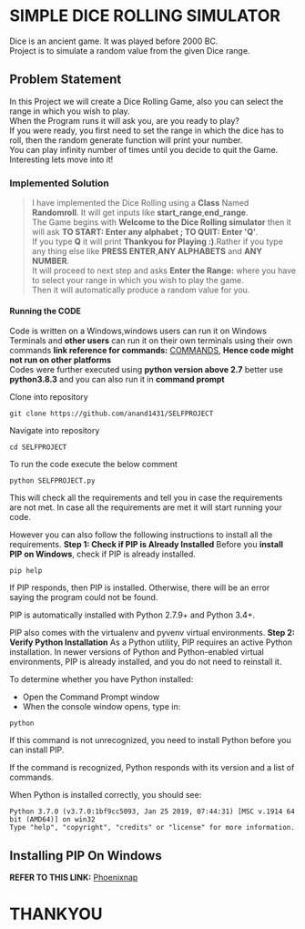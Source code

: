 # SIMPLE DICE ROLLING SIMULATOR
Dice is an ancient game. It was played before 2000 BC.  
Project is to simulate a random value from the given Dice range.  

## Problem Statement
In this Project we will create a Dice Rolling Game, also you can select the range in which you wish to play.   
When the Program runs it will ask you, are you ready to play?    
If you were ready, you first need to set the range in which the dice has to roll, then the random generate function will print your number.   
You can play infinity number of times until you decide to quit the Game.  
Interesting lets move into it!  

### Implemented Solution
> I have implemented the Dice Rolling using a **Class** Named **Randomroll**. It will get inputs like **start_range**,**end_range**.  
> The Game begins with **Welcome to the Dice Rolling simulator** then it will ask **TO START: Enter any alphabet ; TO QUIT: Enter 'Q'**.   
> If you type **Q** it will print **Thankyou for Playing :)**.Rather if you type any thing else like **PRESS ENTER**,**ANY ALPHABETS** and **ANY NUMBER**.   
> It will proceed to next step and asks **Enter the Range:** where you have to select your range in which you wish to play the game.  
> Then it will automatically produce a random value for you.  

#### Running the CODE
Code is written on a Windows,windows users can run it on Windows Terminals and **other users** can run it on their own terminals using their own commands **link reference for commands:** [COMMANDS](https://www.lemoda.net/windows/windows2unix/windows2unix.html), **Hence code might not run on other platforms**   
Codes were further executed using **python version above 2.7** better use **python3.8.3** and you can also run it in **command prompt**   

Clone into repository
```batch
git clone https://github.com/anand1431/SELFPROJECT    
```
Navigate into repository
```batch
cd SELFPROJECT
```

To run the code execute the below comment 
``` batch
python SELFPROJECT.py
```
This will check all the requirements and tell you in case the requirements are not met. In case all the requirements are met it will start running your code.

However you can also follow the following instructions to install all the requirements.
**Step 1: Check if PIP is Already Installed**
Before you **install PIP on Windows**, check if PIP is already installed.
```batch
pip help
```
If PIP responds, then PIP is installed. Otherwise, there will be an error saying the program could not be found.

PIP is automatically installed with Python 2.7.9+ and Python 3.4+.

PIP also comes with the virtualenv and pyvenv virtual environments.
**Step 2: Verify Python Installation**
As a Python utility, PIP requires an active Python installation. In newer versions of Python and Python-enabled virtual environments, PIP is already installed, and you do not need to reinstall it.

To determine whether you have Python installed:

* Open the Command Prompt window
* When the console window opens, type in:
```batch
python
```
If this command is not unrecognized, you need to install Python before you can install PIP.

If the command is recognized, Python responds with its version and a list of commands.

When Python is installed correctly, you should see:
```batch
Python 3.7.0 (v3.7.0:1bf9cc5093, Jan 25 2019, 07:44:31) [MSC v.1914 64 bit (AMD64)] on win32
Type "help", "copyright", "credits" or "license" for more information.
```
## **Installing PIP On Windows**
**REFER TO THIS LINK:** [Phoenixnap](https://phoenixnap.com/kb/install-pip-windows)

# THANKYOU

